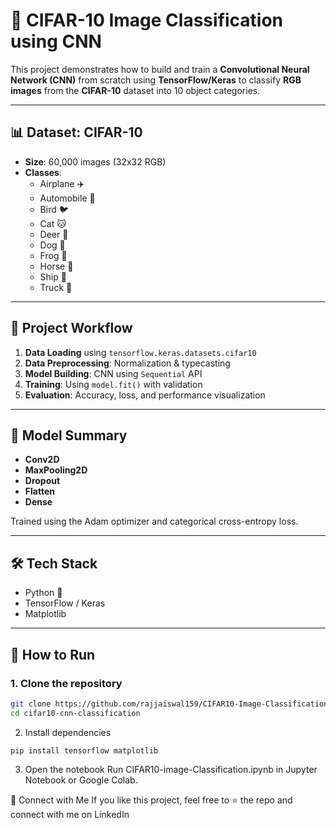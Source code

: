 # 🧠 CIFAR-10 Image Classification using CNN

This project demonstrates how to build and train a **Convolutional Neural Network (CNN)** from scratch using **TensorFlow/Keras** to classify **RGB images** from the **CIFAR-10** dataset into 10 object categories.

---

## 📊 Dataset: CIFAR-10
- **Size**: 60,000 images (32x32 RGB)
- **Classes**:
  - Airplane ✈️
  - Automobile 🚗
  - Bird 🐦
  - Cat 🐱
  - Deer 🦌
  - Dog 🐶
  - Frog 🐸
  - Horse 🐎
  - Ship 🚢
  - Truck 🚛

---

## 🚀 Project Workflow

1. **Data Loading** using `tensorflow.keras.datasets.cifar10`
2. **Data Preprocessing**: Normalization & typecasting
3. **Model Building**: CNN using `Sequential` API
4. **Training**: Using `model.fit()` with validation
5. **Evaluation**: Accuracy, loss, and performance visualization

---

## 🧠 Model Summary
- **Conv2D**
- **MaxPooling2D**
- **Dropout**
- **Flatten**
- **Dense**

Trained using the Adam optimizer and categorical cross-entropy loss.

---

## 🛠️ Tech Stack
- Python 🐍
- TensorFlow / Keras
- Matplotlib

---

## 📌 How to Run

### 1. Clone the repository
```bash
git clone https://github.com/rajjaiswal159/CIFAR10-Image-Classification-using-CNN.git
cd cifar10-cnn-classification
```
2. Install dependencies
```
pip install tensorflow matplotlib
```
3. Open the notebook
Run CIFAR10-image-Classification.ipynb in Jupyter Notebook or Google Colab.

🤝 Connect with Me
If you like this project, feel free to ⭐ the repo and connect with me on LinkedIn
